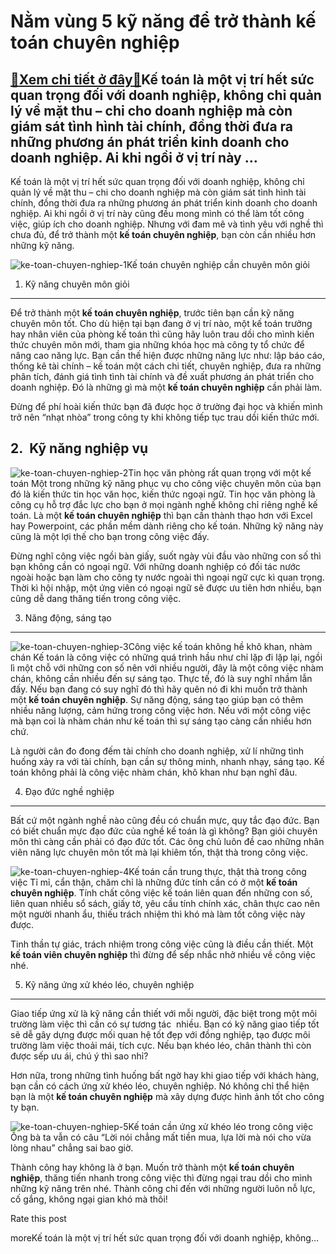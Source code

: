 Nằm vùng 5 kỹ năng để trở thành kế toán chuyên nghiệp
=====================================================

[:gift:Xem chi tiết ở đây:gift:](https://hddtvn.com/nam-vung-5-ky-nang-de-tro-thanh-ke-toan-chuyen-nghiep/)Kế toán là một vị trí hết sức quan trọng đối với doanh nghiệp, không chỉ quản lý về mặt thu – chi cho doanh nghiệp mà còn giám sát tình hình tài chính, đồng thời đưa ra những phương án phát triển kinh doanh cho doanh nghiệp. Ai khi ngồi ở vị trí này …
-----------------------------------------------------------------------------------------------------------------------------------------------------------------------------------------------------------------------------------------------------------

Kế toán là một vị trí hết sức quan trọng đối với doanh nghiệp, không chỉ quản lý về mặt thu – chi cho doanh nghiệp mà còn giám sát tình hình tài chính, đồng thời đưa ra những phương án phát triển kinh doanh cho doanh nghiệp. Ai khi ngồi ở vị trí này cũng đều mong mình có thể làm tốt công việc, giúp ích cho doanh nghiệp. Nhưng với đam mê và tình yêu với nghề thì chưa đủ, để trở thành một **kế toán chuyên nghiệp**, bạn còn cần nhiều hơn những kỹ năng.


![ke-toan-chuyen-nghiep-1](https://hddtvn.com/wp-content/uploads/2021/01/nganh-ke-toan-xet-tuyen-to-hop-mon-nao-hutech1-1.jpg)Kế toán chuyên nghiệp cần chuyên môn giỏi
1. Kỹ năng chuyên môn giỏi
--------------------------


Để trở thành một **kế toán chuyên nghiệp**, trước tiên bạn cần kỹ năng chuyên môn tốt. Cho dù hiện tại bạn đang ở vị trí nào, một kế toán trưởng hay nhân viên của phòng kế toán thì cũng hãy luôn trau dồi cho mình kiến thức chuyên môn mới, tham gia những khóa học mà công ty tổ chức để nâng cao năng lực. Bạn cần thế hiện được những năng lực như: lập báo cáo, thống kê tài chính – kế toán một cách chi tiết, chuyên nghiệp, đưa ra những phân tích, đánh giá tình tình tài chính và đề xuất phương án phát triển cho doanh nghiệp. Đó là những gì mà một **kế toán chuyên nghiệp** cần phải làm.


Đừng để phí hoài kiến thức bạn đã được học ở trường đại học và khiến mình trở nên “nhạt nhòa” trong công ty khi không tiếp tục trau dồi kiến thức mới.


2.  Kỹ năng nghiệp vụ
---------------------


![ke-toan-chuyen-nghiep-2](https://hddtvn.com/wp-content/uploads/2021/01/Chung-chi-ke-toan-vien-la-gi-01-63.jpg)Tin học văn phòng rất quan trọng với một kế toán
Một trong những kỹ năng phục vụ cho công việc chuyên môn của bạn đó là kiến thức tin học văn học, kiến thức ngoại ngữ. Tin học văn phòng là công cụ hỗ trợ đắc lực cho bạn ở mọi ngành nghề không chỉ riêng nghề kế toán. Là một **kế toán chuyên nghiệp** thì bạn cần thành thạo hơn với Excel hay Powerpoint, các phần mềm dành riêng cho kế toán. Những kỹ năng này cũng là một lợi thế cho bạn trong công việc đấy.


Đừng nghĩ công việc ngồi bàn giấy, suốt ngày vùi đầu vào những con số thì bạn không cần có ngoại ngữ. Với những doanh nghiệp có đối tác nước ngoài hoặc bạn làm cho công ty nước ngoài thì ngoại ngữ cực kì quan trọng. Thời kì hội nhập, một ứng viên có ngoại ngữ sẽ được ưu tiên hơn nhiều, bạn cũng dễ dang thăng tiến trong công việc.


3. Năng động, sáng tạo
----------------------


![ke-toan-chuyen-nghiep-3](https://hddtvn.com/wp-content/uploads/2021/01/cong-viec-cua-ke-toan-truong-3.jpg)Công việc kế toán không hề khô khan, nhàm chán
Kế toán là công việc có những quá trình hầu như chỉ lặp đi lặp lại, ngồi lì một chỗ với những con số nên với nhiều người, đây là một công việc nhàm chán, không cần nhiều đến sự sáng tạo. Thực tế, đó là suy nghĩ nhầm lẫn đấy. Nếu bạn đang có suy nghĩ đó thì hãy quên nó đi khi muốn trở thành một **kế toán chuyên nghiệp**. Sự năng động, sáng tạo giúp bạn có thêm nhiều năng lượng, cảm hứng trong công việc hơn. Nếu với một công việc mà bạn coi là nhàm chán như kế toán thì sự sáng tạo càng cần nhiều hơn chứ.


Là người cân đo đong đếm tài chính cho doanh nghiệp, xử lí những tình huống xảy ra với tài chính, bạn cần sự thông minh, nhanh nhạy, sáng tạo. Kế toán không phải là công việc nhàm chán, khô khan như bạn nghĩ đâu.


4. Đạo đức nghề nghiệp
----------------------


Bất cứ một ngành nghề nào cũng đều có chuẩn mực, quy tắc đạo đức. Bạn có biết chuẩn mực đạo đức của nghề kế toán là gì không? Bạn giỏi chuyên môn thì càng cần phải có đạo đức tốt. Các ông chủ luôn đề cao những nhân viên năng lực chuyên môn tốt mà lại khiêm tốn, thật thà trong công việc.


![ke-toan-chuyen-nghiep-4](https://hddtvn.com/wp-content/uploads/2021/01/doanh-nghiep-sieu-nho-su-dung-dich-vu-ke-toan-1.jpg)Kế toán cần trung thực, thật thà trong công việc
Tỉ mỉ, cẩn thận, chăm chỉ là những đức tính cần có ở một **kế toán chuyên nghiệp**. Tính chất công việc kế toán liên quan đến những con số, liên quan nhiều sổ sách, giấy tờ, yêu cầu tính chính xác, chân thực cao nên một người nhanh ẩu, thiếu trách nhiệm thì khó mà làm tốt công việc này được.


Tinh thần tự giác, trách nhiệm trong công việc cũng là điều cần thiết. Một **kế toán viên chuyên nghiệp** thì đừng để sếp nhắc nhở nhiều về công việc nhé.


5. Kỹ năng ứng xử khéo léo, chuyên nghiệp
-----------------------------------------


Giao tiếp ứng xử là kỹ năng cần thiết với mỗi người, đặc biệt trong một môi trường làm việc thì cần có sự tương tác  nhiều. Bạn có kỹ năng giao tiếp tốt sẽ dễ gây dựng được mối quan hệ tốt đẹp với đồng nghiệp, tạo được môi trường làm việc thoải mái, tích cực. Nếu bạn khéo léo, chân thành thì còn được sếp ưu ái, chú ý thì sao nhỉ?


Hơn nữa, trong những tình huống bất ngờ hay khi giao tiếp với khách hàng, bạn cần có cách ứng xử khéo léo, chuyên nghiệp. Nó không chỉ thể hiện bạn là một **kế toán chuyên nghiệp** mà xây dựng được hình ảnh tốt cho công ty bạn.


![ke-toan-chuyen-nghiep-5](https://hddtvn.com/wp-content/uploads/2021/01/cv-xin-viec-nganh-ke-toan-3.jpg)Kế toán cần ứng xử khéo léo trong công việc
Ông bà ta vẫn có câu “Lời nói chẳng mất tiền mua, lựa lời mà nói cho vừa lòng nhau” chẳng sai bao giờ.


Thành công hay không là ở bạn. Muốn trở thành một **kế toán chuyên nghiệp**, thăng tiến nhanh trong công việc thì đừng ngại trau dồi cho mình những kỹ năng trên nhé. Thành công chỉ đến với những người luôn nỗ lực, cố gắng, không ngại gian khó mà thôi!








































Rate this post


moreKế toán là một vị trí hết sức quan trọng đối với doanh nghiệp, không…

